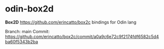 # odin-box2d
**Box2D** https://github.com/erincatto/box2c bindings for Odin lang 

Branch: main Commit:
https://github.com/erincatto/box2c/commit/a0a9c6e72c9f2174fdf6582c5d4ba60f5343b2ba
